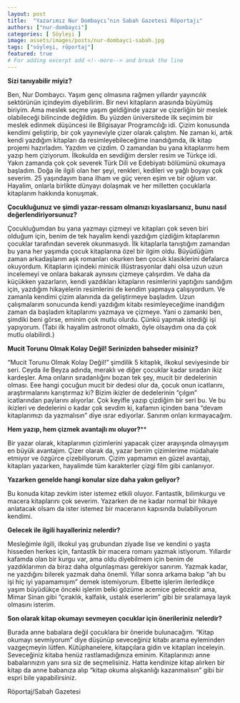 ```yaml
---
layout: post
title:  "Yazarımız Nur Dombaycı’nın Sabah Gazetesi Röportajı"
authors: ["nur-dombayci"]
categories: [ Söyleşi ]
image: assets/images/posts/nur-dombayci-sabah.jpg
tags: ["söyleşi, röportaj"]
featured: true
# For adding excerpt add <!--more--> and break the line
---
```

**Sizi tanıyabilir miyiz?**

Ben, Nur Dombaycı. Yaşım genç olmasına rağmen yıllardır yayıncılık sektörünün içindeyim diyebilirim. Bir nevi kitapların arasında büyümüş biriyim. Ama meslek seçme yaşım geldiğinde yazar ve çizerliğin bir meslek olabileceği bilincinde değildim. Bu yüzden üniversitede ilk seçimim bir meslek edinmek düşüncesi ile Bilgisayar Programcılığı idi. Çizim konusunda kendimi geliştirip, bir çok yayıneviyle çizer olarak çalıştım. Ne zaman ki, artık kendi yazdığım kitapları da resimleyebileceğime inandığımda, ilk kitap projemi hazırladım. Yazdım ve çizdim. O zamandan bu yana kitaplarımı hem yazıp hem çiziyorum. İlkokulda en sevdiğim dersler resim ve Türkçe idi. Yakın zamanda çok çok severek Türk Dili ve Edebiyatı bölümünü okumaya başladım. Doğa ile ilgili olan her şeyi, renkleri, kedileri ve yağlı boyayı çok severim. 25 yaşındayım bana ilham ve güç veren eşim ve bir oğlum var. Hayalim, onlarla birlikte dünyayı dolaşmak ve her milletten çocuklarla kitaplarım hakkında konuşmak.

**Çocukluğunuz ve şimdi yazar-ressam olmanızı kıyaslarsanız, bunu nasıl değerlendiriyorsunuz?**

Çocukluğumdan bu yana yazmayı çizmeyi ve kitapları çok seven biri olduğum için, benim de tek hayalim kendi yazdığım çizdiğim kitaplarımın çocuklar tarafından severek okunmasıydı. İlk kitaplarla tanıştığım zamandan bu yana her yaşımda çocuk kitaplarına özel bir ilgim oldu. Büyüdüğüm zaman arkadaşlarım aşk romanları okurken ben çocuk klasiklerini defalarca okuyordum. Kitapların içindeki minicik illüstrasyonlar dahi olsa uzun uzun incelemeyi ve onlara bakarak aynısını çizmeye çalışırdım. Ve daha da küçükken yazarların, kendi yazdıkları kitapların resimlerini yaptığını sandığım için, yazdığım hikayelerin resimlerini de kendim yapmaya çalışıyordum. Ve zamanla kendimi çizim alanında da geliştirmeye başladım. Uzun çalışmalarım sonucunda kendi yazdığım kitabı resimleyeceğime inandığım zaman da başladım kitaplarımı yazmaya ve çizmeye.  Yani  o zamanki ben, şimdiki beni görse, eminim çok mutlu olurdu. Çünkü yapmak istediği işi yapıyorum. (Tabi ilk hayalim astronot olmaktı, öyle olsaydım ona da çok mutlu olabilirdi.)

**Mucit Torunu Olmak Kolay Değil! Serinizden bahseder misiniz?**

“Mucit Torunu Olmak Kolay Değil!” şimdilik 5 kitaplık, ilkokul seviyesinde bir seri.  Ceyda ile Beyza adında, meraklı ve diğer çocuklar kadar sıradan ikiz kardeşler. Ama onların sıradanlığını bozan tek şey, mucit bir dedelerinin olması. Eee hangi çocuğun mucit bir dedesi olur da, çocuk onun icatlarını, araştırmalarını karıştırmaz ki? Bizim ikizler de dedelerinin “çılgın” icatlarından paylarını alıyorlar. Çok keyifle yazıp çizdiğim bir seri bu. Ve bu ikizleri ve dedelerini o kadar çok sevdim ki, kafamın içinden bana “devam kitaplarımızı da yazmalısın” diye ısrar ediyorlar. Sanırım onları kırmayacağım.

**Hem yazıp, hem çizmek avantajlı mı oluyor?****

Bir yazar olarak, kitaplarımın çizimlerini yapacak çizer arayışında olmayışım en büyük avantajım. Çizer olarak da, yazar benim çizimlerime müdahale etmiyor ve özgürce çizebiliyorum. Çizim yapmamın en güzel avantajı, kitapları yazarken, hayalimde tüm karakterler çizgi film gibi canlanıyor.

**Yazarken genelde hangi konular size daha yakın geliyor?**

Bu konuda kitap zevkim ister istemez etkili oluyor. Fantastik, bilimkurgu ve macera kitaplarını çok severim. Yazarken de ne kadar normal bir hikaye anlatacak olsam da ister istemez bir maceranın kapısında bulabiliyorum kendimi.

**Gelecek ile ilgili hayalleriniz nelerdir?**

Mesleğimle ilgili, ilkokul yaş grubundan ziyade lise ve kendini o yaşta hisseden herkes için, fantastik bir macera romanı yazmak istiyorum. Yıllardır kafamda olan bir kurgu var, ama oldu diyebilmem için benim de yazdıklarımın da biraz daha olgunlaşması gerekiyor sanırım. Yazmak kadar, ne yazdığını bilerek yazmak daha önemli. Yıllar sonra arkama bakıp “ah bu işi hiç iyi yapamamışım” demek istemiyorum. Elbette işlerim ilerledikçe yaşım büyüdükçe önceki işlerim belki gözüme acemice gelecektir ama, Mimar Sinan gibi “çıraklık, kalfalık, ustalık eserlerim” gibi bir sıralamaya layık olmasını isterim.

**Son olarak kitap okumayı sevmeyen çocuklar için önerileriniz nelerdir?**

Burada anne babalara değil çocuklara bir öneride bulunacağım. “Kitap okumayı sevmiyorum” diye düşünüp seveceğiniz kitabı arama eyleminden vazgeçmeyin lütfen. Kütüphanelere, kitapçılara gidin ve kitapları inceleyin.  Seveceğiniz kitaba henüz rastlamadığınıza eminim. Kitaplarınızı anne babalarınızın yanı sıra siz de seçmelisiniz. Hatta kendinize kitap alırken bir kitap da anne babanıza alıp “kitap okuma alışkanlığı kazanmalısın” gibi bir espri bile yapabilirsiniz.

Röportaj/Sabah Gazetesi